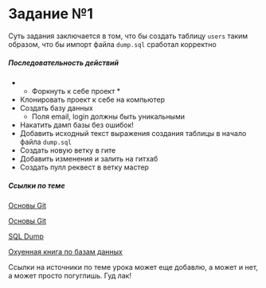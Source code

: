 # Задание №1

Суть задания заключается в том, что бы создать таблицу `users` таким образом, что бы импорт файла `dump.sql` сработал корректно


##### Последовательность действий

- * Форкнуть к себе проект *
- Клонировать проект к себе на компьютер
- Создать базу данных
    - Поля email, login должны быть уникальными
- Накатить дамп базы без ошибок!
- Добавить исходный текст выражения создания таблицы в начало файла `dump.sql`
- Создать новую ветку в гите 
- Добавить изменения и залить на гитхаб
- Создать пулл реквест в ветку мастер


##### Ссылки по теме

[Основы Git](https://git-scm.com/book/ru/v2/%D0%9E%D1%81%D0%BD%D0%BE%D0%B2%D1%8B-Git-%D0%97%D0%B0%D0%BF%D0%B8%D1%81%D1%8C-%D0%B8%D0%B7%D0%BC%D0%B5%D0%BD%D0%B5%D0%BD%D0%B8%D0%B9-%D0%B2-%D1%80%D0%B5%D0%BF%D0%BE%D0%B7%D0%B8%D1%82%D0%BE%D1%80%D0%B8%D0%B9)

[Основы Git](https://git-scm.com/book/ru/v2/%D0%9E%D1%81%D0%BD%D0%BE%D0%B2%D1%8B-Git-%D0%A0%D0%B0%D0%B1%D0%BE%D1%82%D0%B0-%D1%81-%D1%83%D0%B4%D0%B0%D0%BB%D1%91%D0%BD%D0%BD%D1%8B%D0%BC%D0%B8-%D1%80%D0%B5%D0%BF%D0%BE%D0%B7%D0%B8%D1%82%D0%BE%D1%80%D0%B8%D1%8F%D0%BC%D0%B8)

[SQL Dump](https://www.postgresql.org/docs/9.1/backup-dump.html)

[Охуенная книга по базам данных](https://www.ozon.ru/context/detail/id/19383907/)


Ссылки на источники по теме урока может еще добавлю, а может и нет, а может просто погуглишь. Гуд лак!

